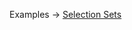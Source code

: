 <p class="ExampleLinks">Examples <span class="ExampleLinksTitleSeparator">-></span> <a href="../../examples/type-level/selection-sets">Selection Sets</a></p>
